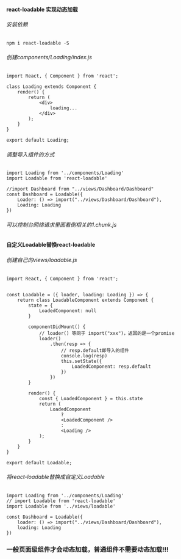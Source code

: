 #### react-loadable 实现动态加载

###### 安装依赖

```
npm i react-loadable -S
```

###### 创建components/Loading/index.js

```
import React, { Component } from 'react';

class Loading extends Component {
    render() {
        return (
            <div>
                loading...
            </div>
        );
    }
}

export default Loading;
```

###### 调整导入组件的方式

```
import Loading from '../components/Loading'
import Loadable from 'react-loadable'

//import Dashboard from "../views/Dashboard/Dashboard"
const Dashboard = Loadable({
    Loader: () => import("../views/Dashboard/Dashboard"),
    Loading: Loading
})
```

###### 可以控制台网络请求里面看倒相关的1.chunk.js



#### 自定义Loadable替换react-loadable

###### 创建自己的views/loadable.js

```
import React, { Component } from 'react';


const Loadable = ({ loader, loading: Loading }) => {
    return class LoadableComponent extends Component {
        state = {
            LoadedComponent: null
        }

        componentDidMount() {
            // loader() 等同于 import("xxx")，返回的是一个promise
            loader()
                .then(resp => {
                    // resp.default即导入的组件
                    console.log(resp)
                    this.setState({
                        LoadedComponent: resp.default
                    })
                })
        }

        render() {
            const { LoadedComponent } = this.state
            return (
                LoadedComponent
                    ?
                    <LoadedComponent />
                    :
                    <Loading />
            );
        }
    }
}

export default Loadable;
```

###### 将react-loadable替换成自定义Loadable

```
import Loading from '../components/Loading'
// import Loadable from 'react-loadable'
import Loadable from '../views/loadable'

const Dashboard = Loadable({
    loader: () => import("../views/Dashboard/Dashboard"),
    loading: Loading
})
```

### 一般页面级组件才会动态加载，普通组件不需要动态加载!!!